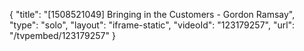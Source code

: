 {
    "title": "[1508521049] Bringing in the Customers - Gordon Ramsay",
    "type": "solo",
    "layout": "iframe-static",
    "videoId": "123179257",
    "url": "\/tvpembed\/123179257"
}